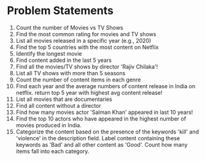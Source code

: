 # Problem Statements

1. Count the number of Movies vs TV Shows
2. Find the most common rating for movies and TV shows
3. List all movies released in a specific year (e.g., 2020)
4. Find the top 5 countries with the most content on Netflix
5. Identify the longest movie
6. Find content added in the last 5 years
7. Find all the movies/TV shows by director 'Rajiv Chilaka'!
8. List all TV shows with more than 5 seasons
9. Count the number of content items in each genre
10. Find each year and the average numbers of content release in India on netflix. 
return top 5 year with highest avg content release!
11. List all movies that are documentaries
12. Find all content without a director
13. Find how many movies actor 'Salman Khan' appeared in last 10 years!
14. Find the top 10 actors who have appeared in the highest number of movies produced in India.
15. Categorize the content based on the presence of the keywords 'kill' and 'violence' in 
the description field. Label content containing these keywords as 'Bad' and all other 
content as 'Good'. Count how many items fall into each category.








